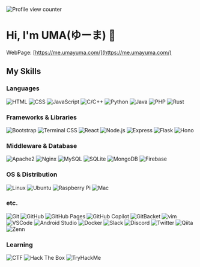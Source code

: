 
![Profile view counter](https://komarev.com/ghpvc/?username=yu-ma28051503&color=86cecb&style=plastic)
# Hi, I'm UMA(ゆーま) 👋

WebPage: [https://me.umayuma.com/](https://me.umayuma.com/)

## My Skills

<!--
    ![](https://img.shields.io/badge/${subject}-${status}-${color}.svg)
    subject : バッジの左側に入る文言
    status : バッジの右側に入る文言
    color : 色
-->

### Languages
<!-- 言語系 -->
![HTML](https://img.shields.io/badge/HTML-E34F26.svg?logo=html5&style=plastic)
![CSS](https://img.shields.io/badge/CSS-1572B6.svg?logo=css3&style=plastic)
![JavaScript](https://img.shields.io/badge/JavaScript-F7DF1E.svg?logo=javascript&style=plastic)
![C/C++](https://img.shields.io/badge/C/C++-00599C.svg?logo=c&style=plastic)
![Python](https://img.shields.io/badge/Python-3776AB.svg?logo=python&style=plastic)
![Java](https://img.shields.io/badge/Java-007396.svg?logo=coffeescript&style=plastic)
![PHP](https://img.shields.io/badge/PHP-777BB4.svg?logo=php&style=plastic)
![Rust](https://img.shields.io/badge/Rust-000000.svg?logo=rust&style=plastic)

### Frameworks & Libraries
<!-- フレームワーク・ライブラリ系 -->
![Bootstrap](https://img.shields.io/badge/Bootstrap-7952B3.svg?logo=bootstrap&style=plastic)
![Terminal CSS](https://img.shields.io/badge/Terminal_CSS-151515.svg?logo=css&style=plastic)
![React](https://img.shields.io/badge/React-61DAFB.svg?logo=react&style=plastic)
![Node.js](https://img.shields.io/badge/Node.js-339933.svg?logo=node.js&style=plastic)
![Express](https://img.shields.io/badge/Express-000000.svg?logo=express&style=plastic)
![Flask](https://img.shields.io/badge/Flask-000000.svg?logo=flask&style=plastic)
![Hono](https://img.shields.io/badge/Hono-1e1e20.svg?logo=hono&style=plastic)

### Middleware & Database
<!-- ミドルウェア・データベース系 -->
![Apache2](https://img.shields.io/badge/Apache2-b8282c.svg?logo=apache&style=plastic)
![Nginx](https://img.shields.io/badge/Nginx-269539.svg?logo=nginx&style=plastic)
![MySQL](https://img.shields.io/badge/MySQL-4479A1.svg?logo=mysql&style=plastic)
![SQLite](https://img.shields.io/badge/SQLite-003B57.svg?logo=sqlite&style=plastic)
![MongoDB](https://img.shields.io/badge/MongoDB-47A248.svg?logo=mongodb&style=plastic)
![Firebase](https://img.shields.io/badge/Firebase-FFCA28.svg?logo=firebase&style=plastic)

### OS & Distribution
<!-- OSなど -->
![Linux](https://img.shields.io/badge/-Linux-6C6694.svg?logo=linux&style=flat)
![Ubuntu](https://img.shields.io/badge/-Ubuntu-6F52B5.svg?logo=ubuntu&style=flat)
![Raspberry Pi](https://img.shields.io/badge/-Raspberry%20Pi-C51A4A.svg?logo=raspberry-pi&style=flat)
![Mac](https://img.shields.io/badge/-Mac-000000.svg?logo=apple&style=flat)

### etc.
<!-- ツールなど -->
![Git](https://img.shields.io/badge/-Git-F05032.svg?logo=git&style=flat)
![GitHub](https://img.shields.io/badge/-GitHub-181717.svg?logo=github&style=flat)
![GitHub Pages](https://img.shields.io/badge/-GitHub%20Pages-181717.svg?logo=githubpages&style=flat)
![GitHub Copilot](https://img.shields.io/badge/-GitHub%20Copilot-181717.svg?logo=githubcopilot&style=flat)
![GitBacket](https://img.shields.io/badge/-GitBacket-0052CC.svg?logo=gitbucket&style=flat)
![vim](https://img.shields.io/badge/-vim-019733.svg?logo=vim&style=flat)
![VSCode](https://img.shields.io/badge/-VSCode-007ACC.svg?logo=visual-studio-code&style=flat)
![Android Studio](https://img.shields.io/badge/-Android%20Studio-3DDC84.svg?logo=android-studio&style=flat)
![Docker](https://img.shields.io/badge/-Docker-2496ED.svg?logo=docker&style=flat)
![Slack](https://img.shields.io/badge/-Slack-4A154B.svg?logo=slack&style=flat)
![Discord](https://img.shields.io/badge/-Discord-5865F2.svg?logo=discord&style=flat)
![Twitter](https://img.shields.io/badge/-Twitter-1DA1F2.svg?logo=x&style=flat)
![Qiita](https://img.shields.io/badge/-Qiita-55C500.svg?logo=qiita&style=flat)
![Zenn](https://img.shields.io/badge/-Zenn-3EA8FF.svg?logo=zenn&style=flat)

### Learning
![CTF](https://img.shields.io/badge/-CTF-000000.svg?logo=ntfy&style=flat)
![Hack The Box](https://img.shields.io/badge/-Hack%20The%20Box-2C2C2C.svg?logo=hack-the-box&style=flat)
![TryHackMe](https://img.shields.io/badge/-TryHackMe-212C42.svg?logo=tryhackme&style=flat)

